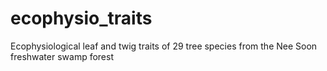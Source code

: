 # ecophysio_traits
Ecophysiological leaf and twig traits of 29 tree species from the Nee Soon freshwater swamp forest
